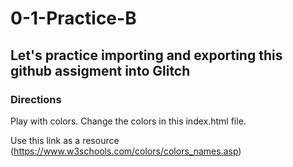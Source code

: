 # 0-1-Practice-B

## Let's practice importing and exporting this github assigment into Glitch

### Directions

Play with colors. Change the colors in this index.html file.

Use this link as a resource (https://www.w3schools.com/colors/colors_names.asp)
